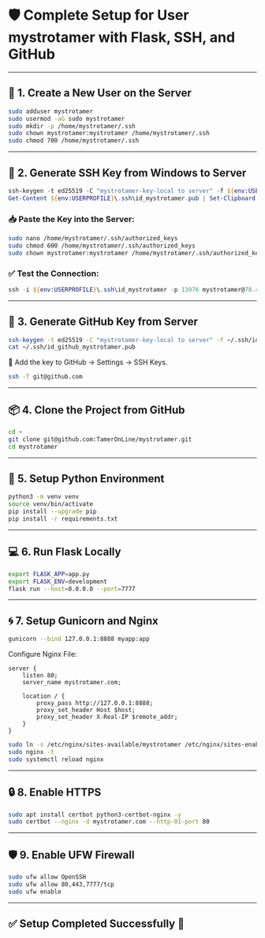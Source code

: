 
# 🛡️ Complete Setup for User mystrotamer with Flask, SSH, and GitHub

---

## 🧱 1. Create a New User on the Server

```bash
sudo adduser mystrotamer
sudo usermod -aG sudo mystrotamer
sudo mkdir -p /home/mystrotamer/.ssh
sudo chown mystrotamer:mystrotamer /home/mystrotamer/.ssh
sudo chmod 700 /home/mystrotamer/.ssh
```

---

## 🔐 2. Generate SSH Key from Windows to Server

```powershell
ssh-keygen -t ed25519 -C "mystrotamer-key-local to server" -f ${env:USERPROFILE}\.ssh\id_mystrotamer
Get-Content ${env:USERPROFILE}\.ssh\id_mystrotamer.pub | Set-Clipboard
```

### 📥 Paste the Key into the Server:

```bash
sudo nano /home/mystrotamer/.ssh/authorized_keys
sudo chmod 600 /home/mystrotamer/.ssh/authorized_keys
sudo chown mystrotamer:mystrotamer /home/mystrotamer/.ssh/authorized_keys
```

### ✅ Test the Connection:

```powershell
ssh -i ${env:USERPROFILE}\.ssh\id_mystrotamer -p 13976 mystrotamer@78.47.205.8
```

---

## 🔗 3. Generate GitHub Key from Server

```bash
ssh-keygen -t ed25519 -C "mystrotamer-key-local to server" -f ~/.ssh/id_github_mystrotamer
cat ~/.ssh/id_github_mystrotamer.pub
```

📌 Add the key to GitHub → Settings → SSH Keys.

```bash
ssh -T git@github.com
```

---

## 📦 4. Clone the Project from GitHub

```bash
cd ~
git clone git@github.com:TamerOnLine/mystrotamer.git
cd mystrotamer
```

---

## 🐍 5. Setup Python Environment

```bash
python3 -m venv venv
source venv/bin/activate
pip install --upgrade pip
pip install -r requirements.txt
```

---

## 💻 6. Run Flask Locally

```bash
export FLASK_APP=app.py
export FLASK_ENV=development
flask run --host=0.0.0.0 --port=7777
```

---

## 🌀 7. Setup Gunicorn and Nginx

```bash
gunicorn --bind 127.0.0.1:8888 myapp:app
```

Configure Nginx File:

```nginx
server {
    listen 80;
    server_name mystrotamer.com;

    location / {
        proxy_pass http://127.0.0.1:8888;
        proxy_set_header Host $host;
        proxy_set_header X-Real-IP $remote_addr;
    }
}
```

```bash
sudo ln -s /etc/nginx/sites-available/mystrotamer /etc/nginx/sites-enabled/
sudo nginx -t
sudo systemctl reload nginx
```

---

## 🔒 8. Enable HTTPS

```bash
sudo apt install certbot python3-certbot-nginx -y
sudo certbot --nginx -d mystrotamer.com --http-01-port 80
```

---

## 🛡️ 9. Enable UFW Firewall

```bash
sudo ufw allow OpenSSH
sudo ufw allow 80,443,7777/tcp
sudo ufw enable
```

---

## ✅ Setup Completed Successfully 🎉
